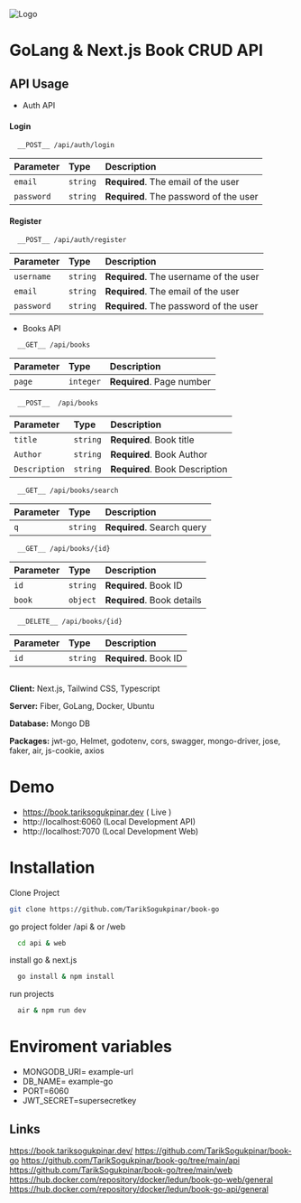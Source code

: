 
![Logo](https://repository-images.githubusercontent.com/361875137/f9e5ad80-a785-11eb-9d38-a8b8fd7809ff)

    
# GoLang & Next.js Book CRUD API


## API Usage

- Auth API

#### Login

```https
  __POST__ /api/auth/login
```

| Parameter | Type     | Description                       |
| :-------- | :------- | :-------------------------------- |
| `email`      | `string` | **Required**. The email of the user |
| `password`      | `string` | **Required**. The password of the user |

#### Register

```https
  __POST__ /api/auth/register
```

| Parameter | Type     | Description                       |
| :-------- | :------- | :-------------------------------- |
| `username`      | `string` | **Required**. The username of the user |
| `email`      | `string` | **Required**. The email of the user |
| `password`      | `string` | **Required**. The password of the user |


- Books API


```https
  __GET__ /api/books
```

| Parameter | Type     | Description                       |
| :-------- | :------- | :-------------------------------- |
| `page`      | `integer` | **Required**. Page number |




```https
  __POST__  /api/books
```

| Parameter | Type     | Description                       |
| :-------- | :------- | :-------------------------------- |
| `title`      | `string` | **Required**. Book title |
| `Author`      | `string` | **Required**. Book Author |
| `Description`      | `string` | **Required**. Book Description |




```https
  __GET__ /api/books/search
```

| Parameter | Type     | Description                       |
| :-------- | :------- | :-------------------------------- |
| `q`      | `string` | **Required**. Search query |


```https
  __GET__ /api/books/{id}
```

| Parameter | Type     | Description                       |
| :-------- | :------- | :-------------------------------- |
| `id`      | `string` | **Required**. Book ID |
| `book`      | `object` | **Required**. Book details |


```https
  __DELETE__ /api/books/{id}
```

| Parameter | Type     | Description                       |
| :-------- | :------- | :-------------------------------- |
| `id`      | `string` | **Required**. Book ID |











##
  
**Client:** Next.js, Tailwind CSS, Typescript

**Server:** Fiber, GoLang, Docker, Ubuntu

**Database:** Mongo DB

**Packages:** jwt-go, Helmet, godotenv, cors, swagger, mongo-driver, jose, faker, air, js-cookie, axios

  
# Demo
- https://book.tariksogukpinar.dev ( Live )
- http://localhost:6060 (Local Development API)
- http://localhost:7070 (Local Development Web)

  
# Installation

Clone Project

```bash
git clone https://github.com/TarikSogukpinar/book-go
```

go project folder /api & or /web

```bash
  cd api & web
```

install go & next.js

```bash
  go install & npm install
```


run projects

```bash
  air & npm run dev
```

  

  
# Enviroment variables

- MONGODB_URI= example-url
- DB_NAME= example-go
- PORT=6060
- JWT_SECRET=supersecretkey

  
## Links
https://book.tariksogukpinar.dev/
https://github.com/TarikSogukpinar/book-go
https://github.com/TarikSogukpinar/book-go/tree/main/api
https://github.com/TarikSogukpinar/book-go/tree/main/web
https://hub.docker.com/repository/docker/ledun/book-go-web/general
https://hub.docker.com/repository/docker/ledun/book-go-api/general

  
